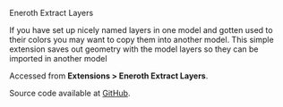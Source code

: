 Eneroth Extract Layers

If you have set up nicely named layers in one model and gotten used to their colors you may want to copy them into another model. This simple extension saves out geometry with the model layers so they can be imported in another model

Accessed from **Extensions > Eneroth Extract Layers**.

Source code available at [GitHub](https://github.com/Eneroth3/extract-layers).
